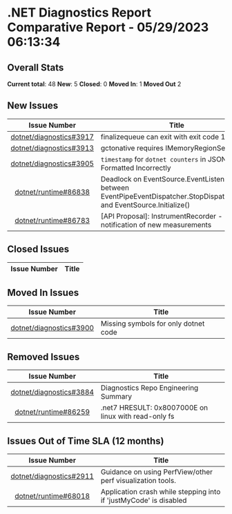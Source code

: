 # .NET Diagnostics Report Comparative Report - 05/29/2023 06:13:34

## Overall Stats

**Current total**: 48
**New**: 5
**Closed**: 0
**Moved In**: 1
**Moved Out** 2

## New Issues

| **Issue Number** | **Title** |
| :--------------: | --------- |
| [dotnet/diagnostics#3917](https://github.com/dotnet/diagnostics/issues/3917) | finalizequeue can exit with exit code 139 |
| [dotnet/diagnostics#3913](https://github.com/dotnet/diagnostics/issues/3913) | gctonative requires IMemoryRegionService |
| [dotnet/diagnostics#3905](https://github.com/dotnet/diagnostics/issues/3905) | `timestamp` for `dotnet counters` in JSON Formatted Incorrectly |
| [dotnet/runtime#86838](https://github.com/dotnet/runtime/issues/86838) | Deadlock on EventSource.EventListenersLock between EventPipeEventDispatcher.StopDispatchTask() and EventSource.Initialize() |
| [dotnet/runtime#86783](https://github.com/dotnet/runtime/issues/86783) | [API Proposal]: InstrumentRecorder - notification of new measurements |

## Closed Issues

| **Issue Number** | **Title** |
| :--------------: | --------- |

## Moved In Issues

| **Issue Number** | **Title** |
| :--------------: | --------- |
| [dotnet/diagnostics#3900](https://github.com/dotnet/diagnostics/issues/3900) | Missing symbols for only dotnet code |

## Removed Issues

| **Issue Number** | **Title** |
| :--------------: | --------- |
| [dotnet/diagnostics#3884](https://github.com/dotnet/diagnostics/issues/3884) | Diagnostics Repo Engineering Summary |
| [dotnet/runtime#86259](https://github.com/dotnet/runtime/issues/86259) | .net7 HRESULT: 0x8007000E on linux with read-only fs |

## Issues Out of Time SLA (12 months)

| **Issue Number** | **Title** |
| :--------------: | --------- |
| [dotnet/diagnostics#2911](https://github.com/dotnet/diagnostics/issues/2911) | Guidance on using PerfView/other perf visualization tools. |
| [dotnet/runtime#68018](https://github.com/dotnet/runtime/issues/68018) | Application crash while stepping into if 'justMyCode' is disabled |


